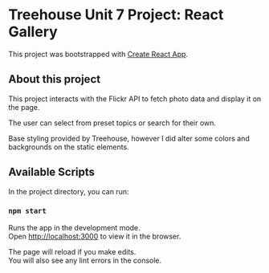 # Treehouse Unit 7 Project: React Gallery

This project was bootstrapped with [Create React App](https://github.com/facebook/create-react-app).

## About this project

This project interacts with the Flickr API to fetch photo data and display it on the page. 

The user can select from preset topics or search for their own. 

Base styling provided by Treehouse, however I did alter some colors and backgrounds on the static elements. 

## Available Scripts

In the project directory, you can run:

### `npm start`

Runs the app in the development mode.\
Open [http://localhost:3000](http://localhost:3000) to view it in the browser.

The page will reload if you make edits.\
You will also see any lint errors in the console.

